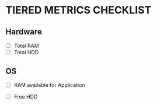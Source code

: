 TIERED METRICS CHECKLIST
========================

Hardware
--------
- [ ] Total RAM
- [ ] Total HDD

OS
--
- [ ] RAM available for Application
- [ ] Free HDD

